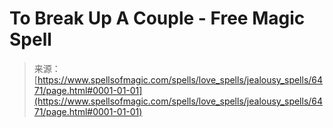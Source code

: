 <!--yml

category: 未分类

date: 2024-06-12 18:41:08

-->

# **To Break Up A Couple** - Free Magic Spell

> 来源：[https://www.spellsofmagic.com/spells/love_spells/jealousy_spells/6471/page.html#0001-01-01](https://www.spellsofmagic.com/spells/love_spells/jealousy_spells/6471/page.html#0001-01-01)
